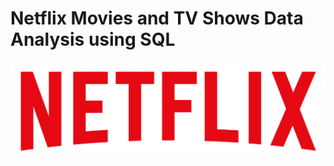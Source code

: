 # Netflix Movies and TV Shows Data Analysis using SQL
![Netflix Logo](https://github.com/yashkokcha24/netflix_project_sql/blob/main/logo.png)

